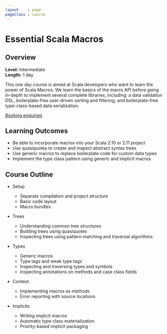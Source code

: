 ```yaml
---
layout    : page
pageClass : course
---
```


# Essential Scala Macros

## Overview

**Level:** Intermediate<br>
**Length:** 1 day

This one day course is aimed at Scala developers who want to learn the power of Scala Macros. We learn the basics of the macro API before going in-depth to implement several complete libraries, including: a data validation DSL, boilerplate-free user-driven sorting and filtering, and boilerplate-free type-class-based data serialization.

<a class="btn btn-primary" href="/enquiries.html?course=essential-macros">Booking enquiries</a>

## Learning Outcomes

 - Be able to incorporate macros into your Scala 2.10 or 2.11 project
 - Use quasiquotes to create and inspect abstract syntax trees
 - Use generic macros to replace boilerplate code for custom data types
 - Implement the type class pattern using generic and implicit macros

## Course Outline

 - Setup
    - Separate compilation and project structure
    - Basic code layout
    - Macro bundles

 - Trees
    - Understanding common tree structures
    - Building trees using quasiquotes
    - Inspecting trees using pattern matching and traversal algorithms

 - Types
    - Generic macros
    - Type tags and weak type tags
    - Inspecting and traversing types and symbols
    - Inspecting annotations on methods and case class fields

 - Context
    - Implementing macros as methods
    - Error reporting with source locations

 - Implicits
    - Writing implicit macros
    - Automatic type class materialization
    - Priority-based implicit packaging
